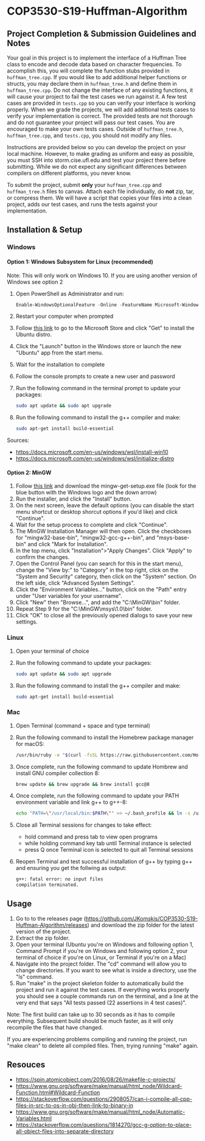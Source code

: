 # COP3530-S19-Huffman-Algorithm

## Project Completion & Submission Guidelines and Notes

Your goal in this project is to implement the interface of a Huffman Tree class to encode and decode data based on character frequencies. To accomplish this, you will complete the function stubs provided in `huffman_tree.cpp`. If you would like to add additional helper functions or structs, you may declare them in `huffman_tree.h` and define them in `huffman_tree.cpp`. Do not change the interface of any existing functions, it will cause your project to fail the test cases we run against it. A few test cases are provided in `tests.cpp` so you can verify your interface is working properly. When we grade the projects, we will add additional tests cases to verify your implementation is correct. The provided tests are not thorough and do not guarantee your project will pass our test cases. You are encouraged to make your own tests cases. Outside of `huffman_tree.h`, `huffman_tree.cpp`, and `tests.cpp`, you should not modify any files.

Instructions are provided below so you can develop the project on your local machine. However, to make grading as uniform and easy as possible, you must SSH into storm.cise.ufl.edu and test your project there before submitting. While we do not expect any significant differences between compilers on different platforms, you never know.

To submit the project, submit **only** your `huffman_tree.cpp` and `huffman_tree.h` files to canvas. Attach each file individually, do **not** zip, tar, or compress them. We will have a script that copies your files into a clean project, adds our test cases, and runs the tests against your implementation.

## Installation & Setup

### Windows

#### Option 1: Windows Subsystem for Linux (recommended)

Note: This will only work on Windows 10. If you are using another version of Windows see option 2

1. Open PowerShell as Administrator and run:

    ```PowerShell
    Enable-WindowsOptionalFeature -Online -FeatureName Microsoft-Windows-Subsystem-Linux
    ```

2. Restart your computer when prompted
3. Follow [this link](https://www.microsoft.com/store/p/ubuntu/9nblggh4msv6) to go to the Microsoft Store and click "Get" to install the Ubuntu distro.
4. Click the "Launch" button in the Windows store or launch the new "Ubuntu" app from the start menu.
5. Wait for the installation to complete
6. Follow the console prompts to create a new user and password
7. Run the following command in the terminal prompt to update your packages:

    ```bash
    sudo apt update && sudo apt upgrade
    ```

8. Run the following command to install the g++ compiler and make:

    ```bash
    sudo apt-get install build-essential
    ```

Sources:

* <https://docs.microsoft.com/en-us/windows/wsl/install-win10>
* <https://docs.microsoft.com/en-us/windows/wsl/initialize-distro>

#### Option 2: MinGW

1. Follow [this link](https://osdn.net/projects/mingw/releases/) and download the mingw-get-setup.exe file (look for the blue button with the Windows logo and the down arrow)
2. Run the installer, and click the "Install" button.
3. On the next screen, leave the default options (you can disable the start menu shortcut or desktop shorcut options if you'd like) and click "Continue".
4. Wait for the setup process to complete and click "Continue".
5. The MinGW Installation Manager will then open. Click the checkboxes for "mingw32-base-bin", "mingw32-gcc-g++-bin", and "msys-base-bin" and click "Mark for Installation".
6. In the top menu, click "Installation">"Apply Changes". Click "Apply" to confirm the changes.
7. Open the Control Panel (you can search for this in the start menu), change the "View by:" to "Category" in the top right, click on the "System and Security" category, then click on the "System" section. On the left side, click "Advanced System Settings".
8. Click the "Environment Variables..." button, click on the "Path" entry under "User variables for your username".
9. Click "New" then "Browse...", and add the "C:\MinGW\bin" folder.
10. Repeat Step 9 for the "C:\MinGW\msys\1.0\bin" folder.
11. Click "OK" to close all the previously opened dialogs to save your new settings.

### Linux

1. Open your terminal of choice
2. Run the following command to update your packages:

    ```bash
    sudo apt update && sudo apt upgrade
    ```

3. Run the following command to install the g++ compiler and make:

    ```bash
    sudo apt-get install build-essential
    ```

### Mac

1. Open Terminal (command + space and type terminal)
2. Run the following command to install the Homebrew package manager for macOS:

    ```bash
    /usr/bin/ruby -e "$(curl -fsSL https://raw.githubusercontent.com/Homebrew/install/master/install)"
    ```

3. Once complete, run the following command to update Hombrew and install GNU compiler collection 8:

    ```bash
    brew update && brew upgrade && brew install gcc@8
    ```

4. Once complete, run the following command to update your PATH environment variable and link g++ to g++-8:

    ```bash
    echo "PATH=\"/usr/local/bin:$PATH\"" >> ~/.bash_profile && ln -s /usr/local/bin/g++-8 /usr/local/bin/g++
    ```

5. Close all Terminal sessions for changes to take effect:

   * hold command and press tab to view open programs
   * while holding command key tab until Terminal instance is selected
   * press Q once Terminal icon is selected to quit all Terminal sessions

6. Reopen Terminal and test successful installation of g++ by typing g++ and ensuring you get the follwing as output:

    ```bash
    g++: fatal error: no input files
    compilation terminated.
    ```

## Usage

1. Go to to the releases page (<https://github.com/JKomskis/COP3530-S19-Huffman-Algorithm/releases>) and download the zip folder for the latest version of the project.
2. Extract the zip folder.
3. Open your terminal (Ubuntu you're on Windows and following option 1, Command Prompt if you're on Windows and following option 2, your terminal of choice if you're on Linux, or Terminal if you're on a Mac)
4. Navigate into the project folder. The "cd" command will allow you to change directories. If you want to see what is inside a directory, use the "ls" command.
5. Run "make" in the project skeleton folder to automatically build the project and run it against the test cases. If everything works properly you should see a couple commands run on the terminal, and a line at the very end that says "All tests passed (22 assertions in 4 test cases)".

Note: The first build can take up to 30 seconds as it has to compile everything. Subsequent build should be much faster, as it will only recompile the files that have changed.

If you are experiencing problems compiling and running the project, run "make clean" to delete all compiled files. Then, trying running "make" again.

## Resouces

* <https://spin.atomicobject.com/2016/08/26/makefile-c-projects/>
* <https://www.gnu.org/software/make/manual/html_node/Wildcard-Function.html#Wildcard-Function>
* <https://stackoverflow.com/questions/2908057/can-i-compile-all-cpp-files-in-src-to-os-in-obj-then-link-to-binary-in>
* <https://www.gnu.org/software/make/manual/html_node/Automatic-Variables.html>
* <https://stackoverflow.com/questions/1814270/gcc-g-option-to-place-all-object-files-into-separate-directory>
